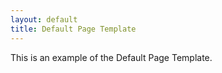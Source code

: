 ```yaml
---
layout: default
title: Default Page Template
---
```


This is an example of the Default Page Template.
